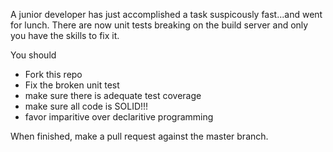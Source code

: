 A junior developer has just accomplished a task suspicously fast...and went for lunch.
There are now unit tests breaking on the build server and only you have the skills to fix it.

You should 

  - Fork this repo
  - Fix the broken unit test
  - make sure there is adequate test coverage
  - make sure all code is SOLID!!!
  - favor imparitive over declaritive programming
  
  
When finished, make a pull request against the master branch.
